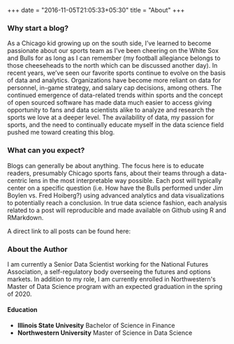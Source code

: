+++
date = "2016-11-05T21:05:33+05:30"
title = "About"
+++

### **Why start a blog?**

As a Chicago kid growing up on the south side, I’ve learned to become passionate about our sports team as I’ve been cheering on the White Sox and Bulls for as long as I can remember (my football allegiance belongs to those cheeseheads to the north which can be discussed another day). In recent years, we’ve seen our favorite sports continue to evolve on the basis of data and analytics. Organizations have become more reliant on data for personnel, in-game strategy, and salary cap decisions, among others. The continued emergence of data-related trends within sports and the concept of open sourced software has made data much easier to access giving opportunity to fans and data scientists alike to analyze and research the sports we love at a deeper level. The availability of data, my passion for sports, and the need to continually educate myself in the data science field pushed me toward creating this blog.

### **What can you expect?**

Blogs can generally be about anything. The focus here is to educate readers, presumably Chicago sports fans, about their teams through a data-centric lens in the most interpretable way possible. Each post will typically center on a specific question (i.e. How have the Bulls performed under Jim Boylen vs. Fred Hoiberg?) using advanced analytics and data visualizations to potentially reach a conclusion. In true data science fashion, each analysis related to a post will reproducible and made available on Github using R and RMarkdown.

A direct link to all posts can be found here:

### **About the Author**

I am currently a Senior Data Scientist working for the National Futures Association, a self-regulatory body overseeing the futures and options markets. In addition to my role, I am currently enrolled in Northwestern's Master of Data Science program with an expected graduation in the spring of 2020.

#### Education

* **Illinois State Univesity** Bachelor of Science in Finance
* **Northwestern University** Master of Science in Data Science
